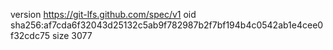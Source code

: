 version https://git-lfs.github.com/spec/v1
oid sha256:af7cda6f32043d25132c5ab9f782987b2f7bf194b4c0542ab1e4cee0f32cdc75
size 3077
